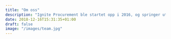 ```yaml
---
title: "Om oss"
description: "Ignite Procurement ble startet opp i 2016, og springer ut fra grunnleggernes felles erfaring fra the Boston Consulting Group (BCG). Vi er et SaaS-selskap med et klart formål – å legge til rette for våre kunder å realisere betydelige og bærekraftige bunnlinjeeffekter gjennom digitale verktøy, trening og dedikert støtte"
date: 2018-12-16T15:31:35+01:00
draft: false
image: "/images/team.jpg"
---
```


